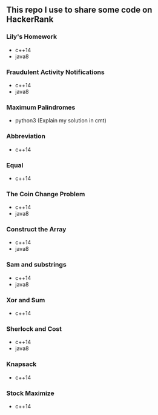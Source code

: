 ## This repo I use to share some code on HackerRank

### Lily's Homework
 * c++14
 * java8

### Fraudulent Activity Notifications
 * c++14
 * java8

### Maximum Palindromes
 * python3 (Explain my solution in cmt)

### Abbreviation
 * c++14

### Equal
 * c++14

### The Coin Change Problem
 * c++14
 * java8

### Construct the Array
 * c++14
 * java8

### Sam and substrings
 * c++14
 * java8

### Xor and Sum
 * c++14

### Sherlock and Cost
 * c++14
 * java8

### Knapsack
 * c++14

### Stock Maximize
 * c++14